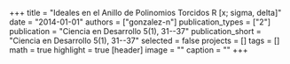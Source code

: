 +++
title = "Ideales en el Anillo de Polinomios Torcidos R [x; sigma, delta]"
date = "2014-01-01"
authors = ["gonzalez-n"]
publication_types = ["2"]
publication = "Ciencia en Desarrollo 5(1), 31--37"
publication_short = "Ciencia en Desarrollo 5(1),  31--37"
selected = false
projects = []
tags = []
math = true
highlight = true
[header]
image = ""
caption = ""
+++
